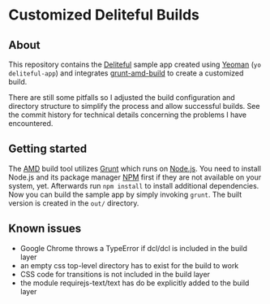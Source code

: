 # Customized Deliteful Builds
## About
This repository contains the [Deliteful](http://ibm-js.github.io/deliteful/) sample app created using [Yeoman](https://github.com/yeoman/yeoman) (`yo deliteful-app`) and integrates [grunt-amd-build](https://github.com/ibm-js/grunt-amd-build) to create a customized build.

There are still some pitfalls so I adjusted the build configuration and directory structure to simplify the process and allow successful builds. See the commit history for technical details concerning the problems I have encountered.

## Getting started
The [AMD](https://github.com/amdjs/amdjs-api/blob/master/AMD.md) build tool utilizes [Grunt](http://gruntjs.com/) which runs on [Node.js](http://nodejs.org/). You need to install Node.js and its package manager [NPM](https://www.npmjs.org/) first if they are not available on your system, yet. Afterwards run `npm install` to install additional dependencies. Now you can build the sample app by simply invoking `grunt`. The built version is created in the `out/` directory.

## Known issues
* Google Chrome throws a TypeError if dcl/dcl is included in the build layer
* an empty css top-level directory has to exist for the build to work
* CSS code for transitions is not included in the build layer
* the module requirejs-text/text has do be explicitly added to the build layer
